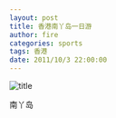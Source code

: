 ```yaml
---
layout: post
title: 香港南丫岛一日游
author: fire
categories: sports 
tags: 香港
date: 2011/10/3 22:00:00
---
```


![title](https://image.sideproject.cn/titlex/titlex_061.jpg)

南丫岛
